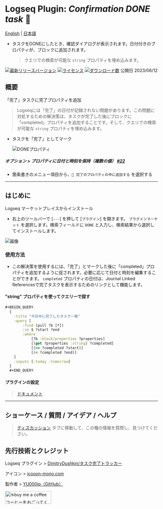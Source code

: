 # Logseq Plugin: *Confirmation DONE task* 💪

[English](https://github.com/YU000jp/logseq-plugin-confirmation-done-task) | [日本語](https://github.com/YU000jp/logseq-plugin-confirmation-done-task/blob/main/readme.ja.md)

- タスクをDONEにしたとき、確認ダイアログが表示されます。日付付きのプロパティが、ブロックに追加されます。
  > クエリでの検索が可能な `string` プロパティを埋め込みます。

[![最新リリースバージョン](https://img.shields.io/github/v/release/YU000jp/logseq-plugin-confirmation-done-task)](https://github.com/YU000jp/logseq-plugin-confirmation-done-task/releases)
[![ライセンス](https://img.shields.io/github/license/YU000jp/logseq-plugin-confirmation-done-task?color=blue)](https://github.com/YU000jp/logseq-plugin-confirmation-done-task/LICENSE)
[![ダウンロード数](https://img.shields.io/github/downloads/YU000jp/logseq-plugin-confirmation-done-task/total.svg)](https://github.com/YU000jp/logseq-plugin-confirmation-done-task/releases)
公開日 2023/06/12

## 概要

「完了」タスクに完了プロパティを追加
> Logseqには「完了」の日付が記録されない問題があります。この問題に対処するための解決策は、タスクが完了した後にブロックに「completed」プロパティを追加することです。そして、クエリでの検索が可能な `string` プロパティを埋め込みます。
- タスクを「完了」としてマーク

   ![DONEプロパティ](https://github.com/YU000jp/logseq-plugin-confirmation-done-task/assets/111847207/2e7a224f-6efe-4f30-91d9-0e020c2274ce)

##### オプション > プロパティに日付と時刻を保持（複数の値） [#22](https://github.com/YU000jp/logseq-plugin-confirmation-done-task/issues/22#issuecomment-1615900974)

  - 箇条書きのメニュー項目から、`💪 完了のプロパティの中に追加する` を選択する

---

## はじめに

Logseq マーケットプレイスからインストール
  - 右上のツールバーで [`---`] を押して [`プラグイン`] を開きます。 `プラグインマーケット` を選択します。検索フィールドに `DONE` と入力し、検索結果から選択してインストールします。

   ![画像](https://github.com/YU000jp/logseq-plugin-confirmation-done-task/assets/111847207/4b1e6c54-16a9-40d7-98dc-61478b2023cc)

### 使用方法

- この解決策を使用するには、「完了」とマークした後に「completed」プロパティを追加するように促されます。必要に応じて日付と時刻を編集することができます。 `completed` プロパティの日付は、Journal Linked Referencesで完了タスクを表示するためのリンクとして機能します。

#### "string" プロパティを使ってクエリーで探す

```clojure
#+BEGIN_QUERY
  {
    :title "今日中に完了したタスク一覧"
    :query [
        :find (pull ?b [*])
        :in $ ?start ?end
        :where
            [?b :block/properties ?properties]
            [(get ?properties :string) ?completed]
            [(>= ?completed ?start)]
            [(< ?completed ?end)]
    ]
    :inputs [:today :tomorrow]
  }
  #+END_QUERY
```

#### プラグインの設定

> [ドキュメント](https://github.com/YU000jp/logseq-plugin-confirmation-done-task/wiki/%E3%83%97%E3%83%A9%E3%82%B0%E3%82%A4%E3%83%B3%E8%A8%AD%E5%AE%9A%E3%81%AE%E9%A0%85%E7%9B%AE%E4%B8%80%E8%A6%A7)

---

## ショーケース / 質問 / アイデア / ヘルプ

> [ディスカッション](https://github.com/YU000jp/logseq-plugin-confirmation-done-task/discussions) タブに移動して、この種の情報を質問し、見つけてください。

## 先行技術とクレジット

Logseq プラグイン > [DimitryDushkin/タスク完了トラッカー](https://github.com/DimitryDushkin/logseq-plugin-task-check-date)

アイコン > [icooon-mono.com](https://icooon-mono.com/13942-%e3%83%9e%e3%83%83%e3%83%81%e3%83%a7%e3%81%ae%e3%82%a4%e3%83%a9%e3%82%b9%e3%83%84/)

製作者 > [YU000jp（GitHub）](https://github.com/YU000jp)

<a href="https://www.buymeacoffee.com/yu000japan" target="_blank"><img src="https://cdn.buymeacoffee.com/buttons/v2/default-violet.png" alt="☕️buy me a coffee コーヒーをおごってください!" style="height: 42px;width: 152px" ></a>
